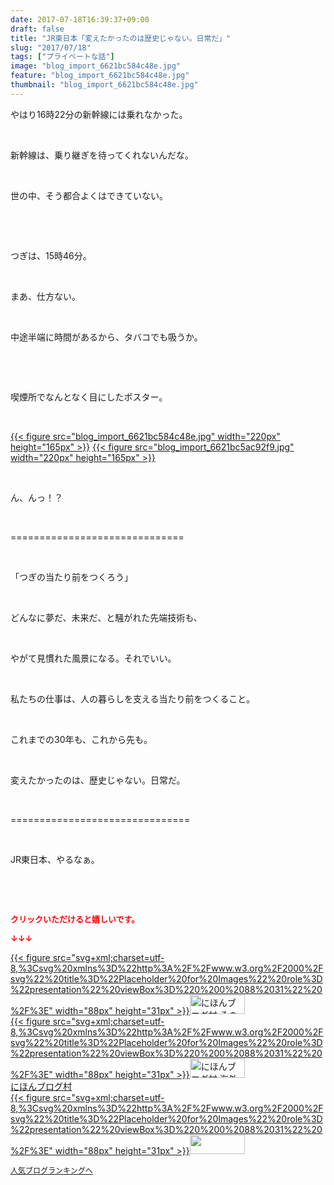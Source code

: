 ```yaml
---
date: 2017-07-18T16:39:37+09:00
draft: false
title: "JR東日本「変えたかったのは歴史じゃない。日常だ」"
slug: "2017/07/18"
tags: ["プライベートな話"]
image: "blog_import_6621bc584c48e.jpg"
feature: "blog_import_6621bc584c48e.jpg"
thumbnail: "blog_import_6621bc584c48e.jpg"
---
```

<p>やはり16時22分の新幹線には乗れなかった。</p><p> </p><p>新幹線は、乗り継ぎを待ってくれないんだな。</p><p> </p><p>世の中、そう都合よくはできていない。</p><p> </p><p> </p><p>つぎは、15時46分。</p><p> </p><p>まあ、仕方ない。</p><p> </p><p>中途半端に時間があるから、タバコでも吸うか。</p><p> </p><p> </p><p>喫煙所でなんとなく目にしたポスター。</p><p> </p><p><a href="blog_import_6621bc584c48e.jpg">{{< figure src="blog_import_6621bc584c48e.jpg" width="220px" height="165px" >}}</a> <a href="blog_import_6621bc5ac92f9.jpg">{{< figure src="blog_import_6621bc5ac92f9.jpg" width="220px" height="165px" >}}</a></p><p> </p><p>ん、んっ！？</p><p> </p><p>==============================</p><p> </p><p>「つぎの当たり前をつくろう」</p><p> </p><p>どんなに夢だ、未来だ、と騒がれた先端技術も、</p><p> </p><p>やがて見慣れた風景になる。それでいい。</p><p> </p><p>私たちの仕事は、人の暮らしを支える当たり前をつくること。</p><p> </p><p>これまでの30年も、これから先も。</p><p> </p><p>変えたかったのは、歴史じゃない。日常だ。</p><p> </p><p>===============================</p><p> </p><p>JR東日本、やるなぁ。</p><p> </p><p> </p><p><font color="#ff0000" size="2"><strong>クリックいただけると嬉しいです。</strong></font></p><p><font color="#ff0000" size="2"><strong>↓↓↓</strong></font></p><p><a href="ranking.html?p_cid=01260127" id="&amp;blogmura_banner" target="_blank">{{< figure src="svg+xml;charset=utf-8,%3Csvg%20xmlns%3D%22http%3A%2F%2Fwww.w3.org%2F2000%2Fsvg%22%20title%3D%22Placeholder%20for%20Images%22%20role%3D%22presentation%22%20viewBox%3D%220%200%2088%2031%22%20%2F%3E" width="88px" height="31px" >}}<noscript><img alt="にほんブログ村 その他生活ブログ 不動産投資へ" border="0" height="31" src="//life.blogmura.com/hudousantoushi/img/hudousantoushi88_31.gif" width="88"></noscript></a><br/><a href="ranking.html?p_cid=01260127" target="_blank">{{< figure src="svg+xml;charset=utf-8,%3Csvg%20xmlns%3D%22http%3A%2F%2Fwww.w3.org%2F2000%2Fsvg%22%20title%3D%22Placeholder%20for%20Images%22%20role%3D%22presentation%22%20viewBox%3D%220%200%2088%2031%22%20%2F%3E" width="88px" height="31px" >}}<noscript><img alt="にほんブログ村 海外生活ブログ バリ島情報へ" border="0" height="31" src="https://img-proxy.blog-video.jp/images?url=http%3A%2F%2Foverseas.blogmura.com%2Fbali%2Fimg%2Fbali88_31.gif" width="88"></noscript></a><br/><a href="ranking.html?p_cid=01260127" target="_blank">にほんブログ村</a><br/><a href="link.php?1804582" title="人気ブログランキングへ">{{< figure src="svg+xml;charset=utf-8,%3Csvg%20xmlns%3D%22http%3A%2F%2Fwww.w3.org%2F2000%2Fsvg%22%20title%3D%22Placeholder%20for%20Images%22%20role%3D%22presentation%22%20viewBox%3D%220%200%2088%2031%22%20%2F%3E" width="88px" height="31px" >}}<noscript><img border="0" height="31" src="https://blog.with2.net/img/banner/banner_22.gif" width="88"></noscript></a></p><p><a href="link.php?1804582" style="font-size: 12px;">人気ブログランキングへ</a></p>


